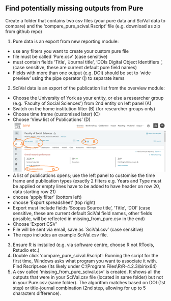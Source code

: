 ## Find potentially missing outputs from Pure

Create a folder that contains two csv files (your pure data and SciVal data to compare) and the ‘compare_pure_scival.Rscript’ file (e.g. download as zip from github repo)
1.	Pure data is an export from new reporting module: 
-	use any filters you want to create your custom pure file
-	file must be called ‘Pure.csv’ (case sensitive)
-	must contain fields ‘Title’, 'Journal title', ‘DOIs  Digital Object Identifiers ‘, (case sensitive, these are current default pure field names)
-	Fields with more than one output (e.g. DOI) should be set to ‘wide preview’ using the pipe operator (|) to separate items
2.	SciVal data is an export of the publication list from the overview module:
-	Choose the University of York as your entity, or else a researcher group (e.g. ‘Faculty of Social Sciences’) from 2nd entity on left panel (A)
-	Switch on the home institution filter (B) (for researcher groups only)
-	Choose time frame (customised later) (C)
-	Choose ‘View list of Publications’ (D)
![SciVal screenshot to show steps to download publication list](SciVal_download_data.png)
-	A list of publications opens; use the left panel to customise the time frame and publication types (exactly 2 filters e.g. Years and Type must be applied or empty lines have to be added to have header on row 20, data starting row 21)
-	choose ‘apply filter’ (bottom left)
-	choose ‘Export spreadsheet’ (top right)
-	Export must include fields ‘Scopus Source title’, ‘Title’, ‘DOI’ (case sensitive, these are current default SciVal field names, other fields possible, will be reflected in missing_from_pure.csv in the end)
-	Choose ‘Export CSV’ 
-	File will be sent via email, save as `SciVal.csv’ (case sensitive)
-	The repo includes an example SciVal.csv file.
3.	Ensure R is installed (e.g. via software centre, choose R not RTools, Rstudio etc.)
4.	Double click ‘compare_pure_scival.Rscript’: Running the script for the first time, Windows asks what program you want to associate it with. Find Rscript.exe (Its likely under C:\Program Files\R\R-4.2.3\bin\x64)
5.	A csv called ‘missing_from_pure_scival.csv’ is created. It shows all the outputs that were in your SciVal.csv file (located in same folder) but not in your Pure.csv (same folder). The algorithm matches based on DOI (1st step) or title-journal combination (2nd step, allowing for up to 5 characters difference).

